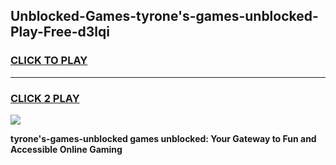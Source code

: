 
## Unblocked-Games-tyrone's-games-unblocked-Play-Free-d3lqi
<h3>
<a href="https://premium76.site?title=tyrone's-games-unblocked&ref=18A">CLICK TO PLAY</a></h3>
<hr>

<h3>
<a href="https://premium76.site?title=tyrone's-games-unblocked&ref=18A">CLICK 2 PLAY</a>
  
</h3>

<a href="https://premium76.site?title=tyrone's-games-unblocked&ref=18A"><img src="https://clearcache.store/games.png"></a>


**tyrone's-games-unblocked games unblocked: Your Gateway to Fun and Accessible Online Gaming**
